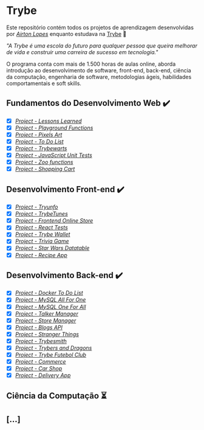 # Trybe

Este repositório contém todos os projetos de aprendizagem desenvolvidas por _[Airton Lopes](https://www.linkedin.com/in/airtonl/)_ enquanto estudava na [Trybe](https://www.betrybe.com/) :rocket:

_"A Trybe é uma escola do futuro para qualquer pessoa que queira melhorar de vida e construir uma carreira de sucesso em tecnologia."_

O programa conta com mais de 1.500 horas de aulas online, aborda introdução ao desenvolvimento de software, front-end, back-end, ciência da computação, engenharia de software, metodologias ágeis, habilidades comportamentais e soft skills.

## Fundamentos do Desenvolvimento Web :heavy_check_mark:

- [x] _[Project - Lessons Learned]()_
- [x] _[Project - Playground Functions]()_
- [x] _[Project - Pixels Art]()_
- [x] _[Project - To Do List]()_
- [x] _[Project - Trybewarts]()_
- [x] _[Project - JavaScript Unit Tests]()_
- [x] _[Project - Zoo functions]()_
- [x] _[Project - Shopping Cart]()_

## Desenvolvimento Front-end :heavy_check_mark:

- [x] _[Project - Tryunfo]()_
- [x] _[Project - TrybeTunes]()_
- [x] _[Project - Frontend Online Store]()_
- [x] _[Project - React Tests]()_
- [x] _[Project - Trybe Wallet]()_
- [x] _[Project - Trivia Game]()_
- [x] _[Project - Star Wars Datatable]()_
- [x] _[Project - Recipe App]()_

## Desenvolvimento Back-end :heavy_check_mark:

- [x] _[Project - Docker To Do List]()_
- [x] _[Project - MySQL All For One]()_
- [x] _[Project - MySQL One For All]()_
- [x] _[Project - Talker Manager]()_
- [x] _[Project - Store Manager]()_
- [x] _[Project - Blogs API](https://github.com/AirtonL/trybe-project-blogs-api)_
- [x] _[Project - Stranger Things]()_
- [x] _[Project - Trybesmith](https://github.com/AirtonL/project-trybesmith)_
- [X] _[Project - Trybers and Dragons]()_
- [X] _[Project - Trybe Futebol Club](https://github.com/AirtonL/Trybe-Futebol-Club)_
- [X] _[Project - Commerce]()_
- [X] _[Project - Car Shop]()_
- [X] _[Project - Delivery App]()_

## Ciência da Computação :hourglass_flowing_sand:

## [...]
